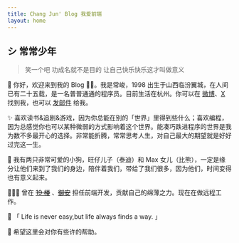 ```yaml
---
title: Chang Jun' Blog 我爱前端
layout: home
---
```


## シ 常常少年

> 笑一个吧 功成名就不是目的 让自己快乐快乐这才叫做意义

🚀 你好，欢迎来到我的 Blog 👏🏻。我是常峻，1998 出生于山西临汾翼城，在人间已有二十五载，是一名普普通通的程序员。目前生活在杭州。你可以在 [微博](https://weibo.com/u/5484931522)、[X](https://twitter.com/52chinaweb) 找到我，也可以 [发邮件](mailto:52chinaweb@gmail.com) 给我。

✨ 喜欢读书&追剧&游戏，因为你总能在别的「世界」里得到些什么；喜欢编程，因为总感觉你也可以某种微弱的方式影响着这个世界。能凑巧跌进程序的世界是我为数不多最开心的选择。非常能折腾，常常思考人生，对自己最大的期望就是好好过完这一生。

🐶 我有两只非常可爱的小狗，旺仔儿子（泰迪）和 Max 女儿（比熊），一定是缘分让他们来到了我们的身边，陪伴着我们，带给了我们很多，因为他们，时间变得也有意义起来。

👨🏻‍💻 曾在 [~~19 楼~~](https://www.19lou.com/) 、[~~御安~~](http://www.yuan-info.com/#/index) 担任前端开发，贡献自己的绵薄之力。现在在做远程工作。

🌈 「 Life is never easy,but life always finds a way. 」

🌟 希望这里会对你有些许的帮助。
